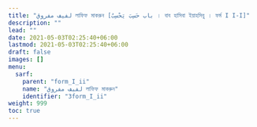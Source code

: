 ```yaml
---
title: "لفيف مفروق লাফিফ মাকরুন [باب حَسِبَ يَحْسِبُ । বাব হাসিবা ইয়াহসিবু । ফর্ম I I-I]"
description: ""
lead: ""
date: 2021-05-03T02:25:40+06:00
lastmod: 2021-05-03T02:25:40+06:00
draft: false
images: []
menu: 
  sarf:
    parent: "form_I_ii"
    name: "لفيف مفروق লাফিফ মাকরুন"
    identifier: "3form_I_ii"
weight: 999
toc: true
---
```



